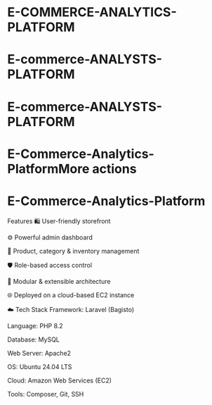 # E-COMMERCE-ANALYTICS-PLATFORM
# E-commerce-ANALYSTS-PLATFORM
# E-commerce-ANALYSTS-PLATFORM
# E-Commerce-Analytics-PlatformMore actions
# E-Commerce-Analytics-Platform



Features
🛍️ User-friendly storefront

⚙️ Powerful admin dashboard

🧾 Product, category & inventory management

🛡️ Role-based access control

🧩 Modular & extensible architecture

🌐 Deployed on a cloud-based EC2 instance

☁️ Tech Stack
Framework: Laravel (Bagisto)

Language: PHP 8.2

Database: MySQL

Web Server: Apache2

OS: Ubuntu 24.04 LTS

Cloud: Amazon Web Services (EC2)

Tools: Composer, Git, SSH
